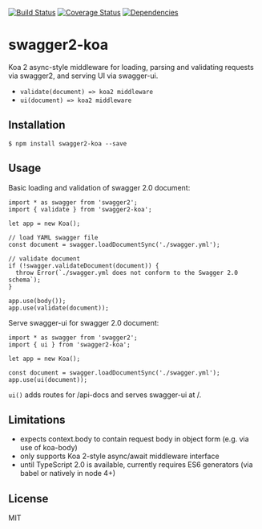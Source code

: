 [![Build Status](https://travis-ci.org/carlansley/swagger2-koa.svg?branch=master)](https://travis-ci.org/carlansley/swagger2-koa2)
[![Coverage Status](https://coveralls.io/repos/github/carlansley/swagger2-koa/badge.svg?branch=master)](https://coveralls.io/github/carlansley/swagger2-koa2?branch=master)
[![Dependencies](https://david-dm.org/carlansley/swagger2-koa.svg)](https://raw.githubusercontent.com/carlansley/swagger2-koa/master/package.json)

# swagger2-koa
Koa 2 async-style middleware for loading, parsing and validating requests via swagger2, and serving UI via swagger-ui.
* `validate(document) => koa2 middleware`
* `ui(document) => koa2 middleware`

## Installation

```shell
$ npm install swagger2-koa --save
```

## Usage

Basic loading and validation of swagger 2.0 document:

```
import * as swagger from 'swagger2';
import { validate } from 'swagger2-koa';

let app = new Koa();

// load YAML swagger file
const document = swagger.loadDocumentSync('./swagger.yml');

// validate document
if (!swagger.validateDocument(document)) {
  throw Error(`./swagger.yml does not conform to the Swagger 2.0 schema`);
}

app.use(body());
app.use(validate(document));

```

Serve swagger-ui for swagger 2.0 document:

```
import * as swagger from 'swagger2';
import { ui } from 'swagger2-koa';

let app = new Koa();

const document = swagger.loadDocumentSync('./swagger.yml');
app.use(ui(document));

```

`ui()` adds routes for /api-docs and serves swagger-ui at /.

## Limitations

* expects context.body to contain request body in object form (e.g. via use of koa-body)
* only supports Koa 2-style async/await middleware interface
* until TypeScript 2.0 is available, currently requires ES6 generators (via babel or natively in node 4+)

## License

MIT
